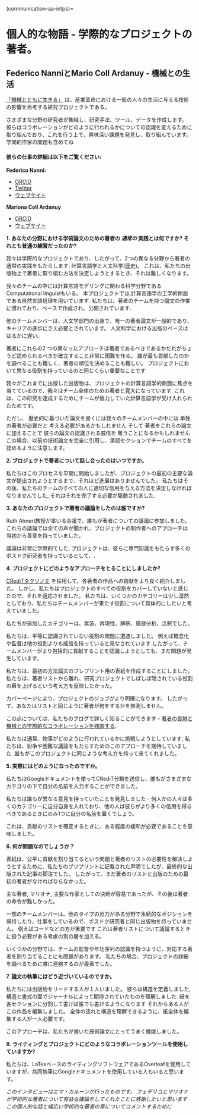 (communication-aa-intps)=
# 個人的な物語 - 学際的なプロジェクトの著者。

## Federico NanniとMario Coll Ardanuy - 機械との生活

[「機械とともに生きる」](https://livingwithmachines.ac.uk/) は、産業革命における一般の人々の生活に与える技術の影響を再考する研究プロジェクトである。

さまざまな分野の研究者が集結し、研究手法、ツール、データを作成します。 彼らはコラボレーションがどのように行われるかについての認識を変えるために取り組んでおり、これを行う上で、興味深い課題を発見し、取り組んでいます。 学問的作家の問題も含めてね

#### 彼らの仕事の詳細は以下をご覧ください:

**Federico Nanni:**
* [ORCID](https://orcid.org/0000-0003-2484-4331)
* [Twitter](https://twitter.com/f_nanni)
* [ウェブサイト](https://github.com/fedenanni)

**Mariona Coll Ardanuy**
* [ORCID](http://orcid.org/0000-0001-8455-7196)
* [ウェブサイト](https://github.com/mcollardanuy)

**1. あなたの分野における学術論文のための著者の *通常の* 実践とは何ですか? それとも普通の練習だったのか?**

我々は学際的なプロジェクトであり、したがって、2つの異なる分野から著者の通常の実践をもたらします: 計算言語学と人文科学(歴史)。 これは、私たちの出版物上で著者に取り組む方法を決定しようとするとき、それは難しくなります。

我々のチームの中には計算言語モデリングに関わる科学分野であるComputational linguistもいる。 本プロジェクトでは,計算言語学の工学的側面である自然言語処理を用いています. 私たちは、著者のチームを持つ論文の作業に慣れており、ペースで作成され、公開されています.

他のチームメンバーは、人文学部門の出身で、唯一の著者論文が一般的であり、キャリアの進歩にさえ必要とされています。 人文科学における出版のペースははるかに遅い。

著者にこれらの2 つの異なったアプローチは著者であるべきであるかだれがちょうど認められるべきか確立すること非常に困難を作る。 誰が最も貢献したのかを調べることも難しく、著者の順位を決めることも難しい。 プロジェクトにおいて異なる役割を持っているのと同じくらい重要なことです

我々がこれまでに出版した出版物は、プロジェクトの計算言語学的側面に焦点を当てているので、我々はチーム全体のための著者と寛大になっています. これは、この研究を達成するためにチームが協力していた計算言語学が受け入れられたためです。

ただし、 歴史的に基づいた論文を書くには我々のチームメンバーの中には 単独の著者が必要だと 考える必要があるかもしれません そして 著者をこれらの論文に加えることで 彼らの論文の認識される威信を 奪うことになるかもしれません この場合、以前の技術論文を完全に引用し、承認セクションでチームのすべてを認めるように注意します。


**2. プロジェクトで著者について話し合ったのはいつですか。**

私たちはこのプロセスを早期に開始しましたが、プロジェクトの最初の主要な論文が提出されようとするまで、それほど進展はありませんでした。 私たちはその後、私たちのチームのすべての人に適切な信用を与える方法を決定しなければなりませんでした, それはそれを完了する必要が駆動されました.

**3. あなたのプロジェクトで著者の議論をしたのは誰ですか?**

Ruth Ahnert教授が率いる会議で、誰もが著者についての議論に参加しました。 これらの議論では全ての声が聞かれ、プロジェクトの制作者へのアプローチは当初から善意を持っていました。

議論は非常に学際的でした, プロジェクトは、彼らに専門知識をもたらす多くのポスドク研究者を持っているとして、.

**4. プロジェクトにどのようなアプローチをとることにしましたか?**

[CRediTタクソノミ](https://casrai.org/credit/) を採用して、各著者の作品への貢献をより良く紹介しました。 しかし、私たちはプロジェクトのすべての役割をカバーしていないと感じたので、それを適応させました。 私たちは、いくつかのカテゴリーは少し漠然としており、私たちはチームメンバーが果たす役割について具体的にしたいと考えていました。

私たちが追加したカテゴリーは、実装、再現性、解釈、履歴分析、注釈でした。

私たちは、平等に認識されていない役割の問題に遭遇しました。 例えば概念化や監督は他の役割よりも威信を持っていると見なされています したがって、チームメンバーがより包括的に貢献することを認識しようとしても、まだ問題が発生しています。

私たちは、最初の方法論文のプレプリント用の表紙を作成することにしました。 私たちは、著者リストから離れ、研究プロジェクトでしばしば隠されている役割の幕を上げるという考え方を反映したかった。

カバーページにより、プロジェクトのジョブがより明確になります。 したがって、あなたはリストと同じように著者が何をするかを推測しません。

この点については、私たちのブログで詳しく知ることができます - [著者の貢献と機械との学際的なコラボレーションを強調する](https://livingwithmachines.ac.uk/highlighting-authors-contributions-and-interdisciplinary-collaborations-in-living-with-machines/).

私たちは通常、物事がどのように行われているかに挑戦しようとしています, 私たちは、紛争や困難な議論をもたらすためのこのアプローチを期待していました. 誰もがこのプロジェクトに同じような考え方を持って来てくれました。

**5. 実際にはどのようになったのですか。**

私たちはGoogleドキュメントを使ってCRediT分類を送信し、誰もがさまざまなカテゴリの下で自分の名前を入力することができました。

私たちは誰もが異なる意見を持っていたことを発見しました - 何人かの人々は多くのカテゴリーに自分自身を入れており、他の人は彼らがより多くの信用を得るべきであるときにのみ1つに自分の名前を置くでしょう。

これは、貢献のリストを確定するときに、ある程度の緩和が必要であることを意味しました。

**6. 何が問題なのでしょうか？**

表紙は、公平に貢献を割り当てるという問題と著者のリストの必要性を解決しようとするために、私たちのプリプリントに記載された声明でしたが、最終的な出版された記事の脚注でした。 したがって、まだ著者のリストと出版のための最初の著者がなければならなかった。

主な著者, マリオナ, 主要な作家としての決断が容易であったが、その後は著者の命令が難しかった。

一部のチームメンバーは、他のタイプの出力がある分野で永続的なポジションを保持したり、仕事をしているので、ポスドク研究者と同じ出版物を持っていません。 例えばコードなどの方が重要です これは著者リストについて議論するときに扱う必要がある考慮の別の層を加える。

いくつかの分野では、チームの監督や年功序列の認識を持つように、対応する著者を割り当てることにも問題があります。 私たちの場合、プロジェクトの詳細を調べるために誰に連絡するのが最善でした。

**7. 論文の執筆にはどう近づいているのですか。**

私たちには出版物をリードする人が１人いました。 彼らは構造を定義しました, 構造と書式の面でジャーナルによって期待されていたものを理解しました. 紙を各セクションに分割して書けば誰でも書けるようになります それからある人がこの作品を編集しました。 全体の流れと構造を理解できるように、紙全体を編集する人が一人必要です。

このアプローチは、私たちが書いた技術論文にとってうまく機能しました。

**8. ライティングとプロジェクトにどのようなコラボレーションツールを使用していますか?**

私たちは、LaTexベースのライティングソフトウェアであるOverleafを使用していますが、共同執筆にGoogleドキュメントを使用している人もいると思います。

*このインタビューはエマ・カルーンが行ったものです。 フェデリコとマリオナが学術的な著者について有益な議論をしてくれたことに感謝したいと思います この個人的な話と幅広い学術的な著者の章についてコメントするために*
